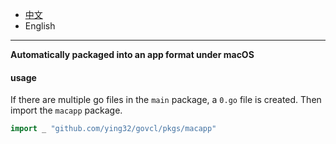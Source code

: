 * [中文](README.md)   
* English  

----

**Automatically packaged into an app format under macOS**

#### usage

If there are multiple go files in the `main` package, a `0.go` file is created. Then import the `macapp` package.

```go
import _ "github.com/ying32/govcl/pkgs/macapp"

```
